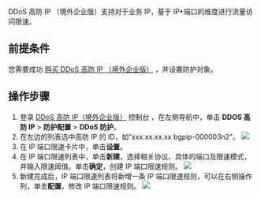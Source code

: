 
DDoS 高防 IP （境外企业版）支持对于业务 IP，基于 IP+端口的维度进行流量访问限速。
 
## 前提条件
您需要成功 [购买 DDoS 高防 IP （境外企业版）](https://cloud.tencent.com/document/product/1014/56255) ，并设置防护对象。

## 操作步骤
1. 登录 [DDoS 高防 IP（境外企业版）](https://console.cloud.tencent.com/ddos/antiddos-advanced/config/port) 控制台 ，在左侧导航中，单击 **DDOS 高防 IP** > **防护配置** > **DDoS 防护**。
2.  在左边的列表选中高防 IP 的 ID，如“xxx.xx.xx.xx bgpip-000003n2”。
![](https://qcloudimg.tencent-cloud.cn/raw/8522d4bfe3d8ebcc14c11a6403ab22d6.png)
3. 在 IP 端口限速卡片中，单击**设置**。
5. 在 IP 端口限速列表中，单击**新建**，选择相关协议、具体的端口及限速模式，并输入限速阈值。单击**确定**，创建 IP 端口限速规则。
![](https://qcloudimg.tencent-cloud.cn/raw/66531efa8abc7adf9893ab53eb2e8fd9.png)
6. 新建完成后，IP 端口限速列表将新增一条 IP 端口限速规则，可以在右侧操作列，单击**配置**，修改 IP 端口限速规则。
![](https://qcloudimg.tencent-cloud.cn/raw/b1f0383412227d1f0e54f879fa2c5c8f.png)
